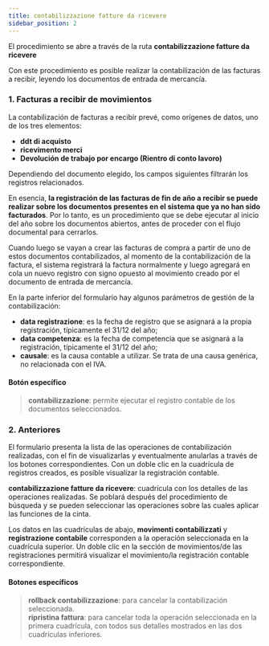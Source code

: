 ```yaml
---
title: contabilizzazione fatture da ricevere
sidebar_position: 2
---
```


El procedimiento se abre a través de la ruta **contabilizzazione fatture da ricevere**

Con este procedimiento es posible realizar la contabilización de las facturas a recibir, leyendo los documentos de entrada de mercancía.

### 1. Facturas a recibir de movimientos

La contabilización de facturas a recibir prevé, como orígenes de datos, uno de los tres elementos:

- **ddt di acquisto**  
- **ricevimento merci**  
- **Devolución de trabajo por encargo (Rientro di conto lavoro)**  

Dependiendo del documento elegido, los campos siguientes filtrarán los registros relacionados.

En esencia, **la registración de las facturas de fin de año a recibir se puede realizar sobre los documentos presentes en el sistema que ya no han sido facturados**. Por lo tanto, es un procedimiento que se debe ejecutar al inicio del año sobre los documentos abiertos, antes de proceder con el flujo documental para cerrarlos.

Cuando luego se vayan a crear las facturas de compra a partir de uno de estos documentos contabilizados, al momento de la contabilización de la factura, el sistema registrará la factura normalmente y luego agregará en cola un nuevo registro con signo opuesto al movimiento creado por el documento de entrada de mercancía.

En la parte inferior del formulario hay algunos parámetros de gestión de la contabilización:

- **data registrazione**: es la fecha de registro que se asignará a la propia registración, típicamente el 31/12 del año;  
- **data competenza**: es la fecha de competencia que se asignará a la registración, típicamente el 31/12 del año;  
- **causale**: es la causa contable a utilizar. Se trata de una causa genérica, no relacionada con el IVA.

#### Botón específico  
> **contabilizzazione**: permite ejecutar el registro contable de los documentos seleccionados.

### 2. Anteriores

El formulario presenta la lista de las operaciones de contabilización realizadas, con el fin de visualizarlas y eventualmente anularlas a través de los botones correspondientes. Con un doble clic en la cuadrícula de registros creados, es posible visualizar la registración contable.

**contabilizzazione fatture da ricevere**: cuadrícula con los detalles de las operaciones realizadas. Se poblará después del procedimiento de búsqueda y se pueden seleccionar las operaciones sobre las cuales aplicar las funciones de la cinta.

Los datos en las cuadrículas de abajo, **movimenti contabilizzati** y **registrazione contabile** corresponden a la operación seleccionada en la cuadrícula superior. Un doble clic en la sección de movimientos/de las registraciones permitirá visualizar el movimiento/la registración contable correspondiente.

#### Botones específicos  
> **rollback contabilizzazione**: para cancelar la contabilización seleccionada.  
> **ripristina fattura**: para cancelar toda la operación seleccionada en la primera cuadrícula, con todos sus detalles mostrados en las dos cuadrículas inferiores.